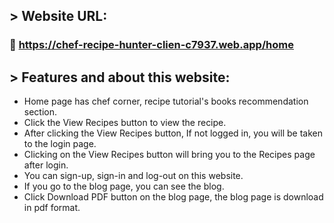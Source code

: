 ## > Website URL:
### 🔗 https://chef-recipe-hunter-clien-c7937.web.app/home


## > Features and about this website:
* Home page has chef corner, recipe tutorial's books recommendation section.
* Click the View Recipes button to view the recipe.
* After clicking the View Recipes button, If not logged in, you will be taken to the login page.
* Clicking on the View Recipes button will bring you to the Recipes page after login.
* You can sign-up, sign-in and log-out on this website.
* If you go to the blog page, you can see the blog.
* Click Download PDF button on the blog page, the blog page is download in pdf format.
